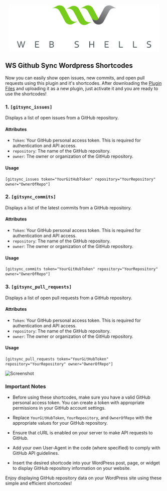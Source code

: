<p align="center"><img src="WebShells.png" alt="WebShells Logo" width="auto" height="150"></p>

## WS Github Sync Wordpress Shortcodes 

Now you can easily show open issues, new commits, and open pull requests using this plugin and it's shortcodes.
After downloading the [Plugin Files](https://github.com/WebShells/Github-Sync-Wordpress/releases/download/v1.0.0/WS-Github-Sync-Wordpress.zip) and uploading it as a new plugin, just activate it and you are ready to use the shortcodes!

### 1. `[gitsync_issues]`

Displays a list of open issues from a GitHub repository.

#### Attributes

- `Token`: Your GitHub personal access token. This is required for authentication and API access.
- `repository`: The name of the GitHub repository.
- `owner`: The owner or organization of the GitHub repository.

#### Usage

```shortcode
[gitsync_issues token="YourGitHubToken" repository="YourRepository" owner="OwnerOfRepo"]
```

### 2. `[gitsync_commits]`

Displays a list of the latest commits from a GitHub repository.

#### Attributes

- `Token`: Your GitHub personal access token. This is required for authentication and API access.
- `repository`: The name of the GitHub repository.
- `owner`: The owner or organization of the GitHub repository.

#### Usage

```shortcode
[gitsync_commits token="YourGitHubToken" repository="YourRepository" owner="OwnerOfRepo"]
```

### 3. `[gitsync_pull_requests]`

Displays a list of open pull requests from a GitHub repository.

#### Attributes

- `Token`: Your GitHub personal access token. This is required for authentication and API access.
- `repository`: The name of the GitHub repository. 
- `owner`: The owner or organization of the GitHub repository.

#### Usage

```shortcode
[gitsync_pull_requests token="YourGitHubToken" repository="YourRepository" owner="OwnerOfRepo"]
```
![Screenshot](https://github.com/WebShells/Github-Sync-Wordpress/blob/main/Screenshot.png?raw=true)

### Important Notes

- Before using these shortcodes, make sure you have a valid GitHub personal access token. You can create a token with appropriate permissions in your GitHub account settings.

- Replace `YourGitHubToken`, `YourRepository`, and `OwnerOfRepo` with the appropriate values for your GitHub repository.

- Ensure that cURL is enabled on your server to make API requests to GitHub.

- Add your own User-Agent in the code (where specified) to comply with GitHub API guidelines.

- Insert the desired shortcode into your WordPress post, page, or widget to display GitHub repository information on your website.

Enjoy displaying GitHub repository data on your WordPress site using these simple and efficient shortcodes!
